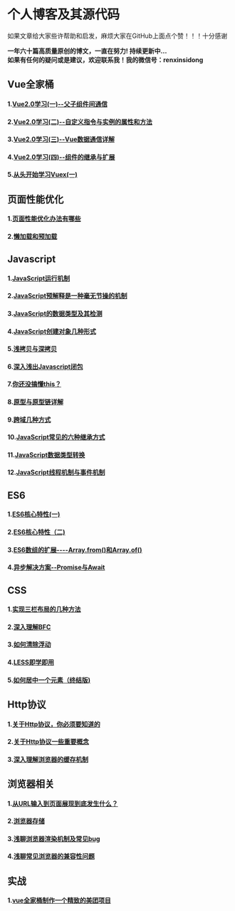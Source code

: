 # 个人博客及其源代码
如果文章给大家些许帮助和启发，麻烦大家在GitHub上面点个赞！！！十分感谢

**一年六十篇高质量原创的博文，一直在努力! 持续更新中...**  
**如果有任何的疑问或是建议，欢迎联系我！我的微信号：renxinsidong**
## Vue全家桶
#### 1.[Vue2.0学习(一)--父子组件间通信](https://github.com/ljianshu/Blog/blob/master/Vue2.0%E5%AD%A6%E4%B9%A0(%E4%B8%80)--%E7%88%B6%E5%AD%90%E7%BB%84%E4%BB%B6%E9%97%B4%E9%80%9A%E4%BF%A1.md)
#### 2.[Vue2.0学习(二)--自定义指令与实例的属性和方法](https://github.com/ljianshu/Blog/blob/master/Vue2.0%E5%AD%A6%E4%B9%A0(%E4%BA%8C)----%E8%87%AA%E5%AE%9A%E4%B9%89%E6%8C%87%E4%BB%A4%E4%B8%8E%E5%AE%9E%E4%BE%8B%E7%9A%84%E5%B1%9E%E6%80%A7%E5%92%8C%E6%96%B9%E6%B3%95.md)
#### 3.[Vue2.0学习(三)--Vue数据通信详解](https://github.com/ljianshu/Blog/blob/master/Vue2.0%E5%AD%A6%E4%B9%A0(%E4%B8%89)--Vue%E6%95%B0%E6%8D%AE%E9%80%9A%E4%BF%A1%E8%AF%A6%E8%A7%A3.md)
#### 4.[Vue2.0学习(四)--组件的继承与扩展](https://github.com/ljianshu/Blog/blob/master/Vue2.0%E5%AD%A6%E4%B9%A0(%E5%9B%9B)--%E7%BB%84%E4%BB%B6%E7%9A%84%E7%BB%A7%E6%89%BF%E4%B8%8E%E6%89%A9%E5%B1%95.md)

#### 5.[从头开始学习Vuex(一)](https://github.com/ljianshu/Blog/blob/master/Vuex%E5%85%A5%E9%97%A8%E5%88%B0%E4%B8%8A%E6%89%8B.md)


## 页面性能优化
#### 1.[页面性能优化办法有哪些](https://github.com/ljianshu/Blog/issues/9)
#### 2.[懒加载和预加载](https://github.com/ljianshu/Blog/issues/8)

## Javascript
#### 1.[JavaScript运行机制](https://github.com/ljianshu/Blog/issues/2)
#### 2.[JavaScript预解释是一种毫无节操的机制](https://github.com/ljianshu/Blog/issues/3)
#### 3.[JavaScript的数据类型及其检测](https://github.com/ljianshu/Blog/issues/4)
#### 4.[JavaScript创建对象几种形式 ](https://github.com/ljianshu/Blog/issues/17)
#### 5.[浅拷贝与深拷贝](https://github.com/ljianshu/Blog/issues/5)
#### 6.[深入浅出Javascript闭包](https://github.com/ljianshu/Blog/issues/6)
#### 7.[你还没搞懂this？](https://github.com/ljianshu/Blog/issues/7)
#### 8.[原型与原型链详解](https://github.com/ljianshu/Blog/issues/18)
#### 9.[跨域几种方式](https://github.com/ljianshu/Blog/issues/30)
#### 10.[JavaScript常见的六种继承方式](https://github.com/ljianshu/Blog/issues/20)
#### 11.[JavaScript数据类型转换](https://github.com/ljianshu/Blog/issues/1)
#### 12.[JavaScript线程机制与事件机制](https://github.com/ljianshu/Blog/issues/28)
## ES6
#### 1.[ES6核心特性(一)](https://github.com/ljianshu/Blog/issues/10)
#### 2.[ES6核心特性（二)](https://github.com/ljianshu/Blog/issues/11)
#### 3.[ES6数组的扩展----Array.from()和Array.of()](https://github.com/ljianshu/Blog/issues/12)
#### 4.[异步解决方案--Promise与Await](https://github.com/ljianshu/Blog/issues/13)
## CSS
#### 1.[实现三栏布局的几种方法](https://github.com/ljianshu/Blog/issues/14)
#### 2.[深入理解BFC](https://github.com/ljianshu/Blog/issues/15)
#### 3.[如何清除浮动](https://github.com/ljianshu/Blog/issues/16)
#### 4.[LESS即学即用](https://github.com/ljianshu/Blog/issues/19)
#### 5.[如何居中一个元素（终结版)](https://github.com/ljianshu/Blog/issues/29)
## Http协议
#### 1.[关于Http协议，你必须要知道的](https://github.com/ljianshu/Blog/issues/21)
#### 2.[关于Http协议一些重要概念](https://github.com/ljianshu/Blog/issues/22)
#### 3.[深入理解浏览器的缓存机制](https://github.com/ljianshu/Blog/issues/23)
## 浏览器相关
#### 1.[从URL输入到页面展现到底发生什么？](https://github.com/ljianshu/Blog/issues/24)
#### 2.[浏览器存储](https://github.com/ljianshu/Blog/issues/25)
#### 3.[浅聊浏览器渲染机制及常见bug](https://github.com/ljianshu/Blog/issues/26)
#### 4.[浅聊常见浏览器的兼容性问题](https://github.com/ljianshu/Blog/issues/27)

## 实战
#### 1.[vue全家桶制作一个精致的美团项目](https://github.com/ljianshu/Blog/blob/master/%5Bvue%E5%85%A8%E5%AE%B6%E6%A1%B6%5D%E5%88%B6%E4%BD%9C%E4%B8%80%E4%B8%AA%E7%B2%BE%E8%87%B4%E7%9A%84%E7%BE%8E%E5%9B%A2%E9%A1%B9%E7%9B%AE.md)
